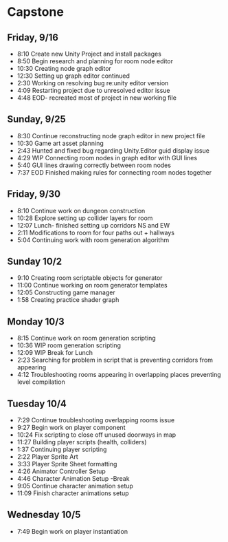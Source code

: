 # Capstone

## Friday, 9/16

*  8:10 Create new Unity Project and install packages
*  8:50 Begin research and planning for room node editor
*  10:30 Creating node graph editor
* 12:30 Setting up graph editor continued
* 2:30 Working on resolving bug re:unity editor version
* 4:09 Restarting project due to unresolved editor issue
* 4:48 EOD- recreated most of project in new working file

## Sunday, 9/25

* 8:30 Continue reconstructing node graph editor in new project file
* 10:30 Game art asset planning
* 2:43 Hunted and fixed bug regarding Unity.Editor guid display issue
* 4:29 WIP Connecting room nodes in graph editor with GUI lines
* 5:40 GUI lines drawing correctly between room nodes
* 7:37 EOD Finished making rules for connecting room nodes together

## Friday, 9/30

* 8:10 Continue work on dungeon construction
* 10:28 Explore setting up collider layers for room
* 12:07 Lunch- finished setting up corridors NS and EW
* 2:11 Modifications to room for four paths out + hallways
* 5:04 Continuing work with room generation algorithm

## Sunday 10/2 
* 9:10 Creating room scriptable objects for generator
* 11:00 Continue working on room generator templates
* 12:05 Constructing game manager
* 1:58 Creating practice shader graph

## Monday 10/3
* 8:15 Continue work on room generation scripting
* 10:36 WIP room generation scripting
* 12:09 WIP Break for Lunch
* 2:23 Searching for problem in script that is preventing corridors from appearing
* 4:12 Troubleshooting rooms appearing in overlapping places preventing level compilation

## Tuesday 10/4
* 7:29 Continue troubleshooting overlapping rooms issue
* 9:27 Begin work on player component
* 10:24 Fix scripting to close off unused doorways in map
* 11:27 Building player scripts (health, colliders)
* 1:37 Continuing player scripting
* 2:22 Player Sprite Art
* 3:33 Player Sprite Sheet formatting
* 4:26 Animator Controller Setup
* 4:46 Character Animation Setup -Break
* 9:05 Continue character animation setup
* 11:09 Finish character animations setup

## Wednesday 10/5
* 7:49 Begin work on player instantiation
